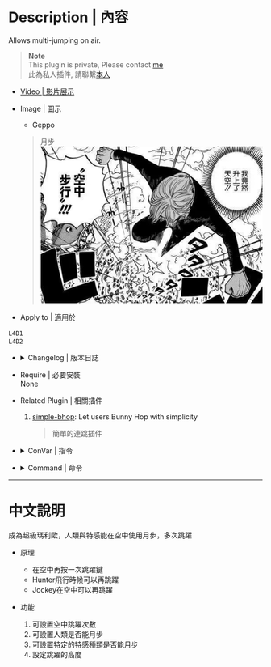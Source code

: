 # Description | 內容
Allows multi-jumping on air.

> __Note__ <br/>
This plugin is private, Please contact [me](https://github.com/fbef0102/Game-Private_Plugin#私人插件列表-private-plugins-list)<br/>
此為私人插件, 請聯繫[本人](https://github.com/fbef0102/Game-Private_Plugin#私人插件列表-private-plugins-list)

* [Video | 影片展示](https://youtu.be/KymZ6Q7EYOk)

* Image | 圖示
	* Geppo 
	> 月步
	<br/>![l4d_rejump_1](image/l4d_rejump_1.jpg)

* Apply to | 適用於
```
L4D1
L4D2
```

* <details><summary>Changelog | 版本日誌</summary>

	```php
	//paegus @ 2009 - 2021
	//Harry @ 2022
	```
	* v1.2
		* Remake code
		* More Cvars

	* v1.0.1
		* [By paegus](https://forums.alliedmods.net/showthread.php?p=895212)
</details>

* Require | 必要安裝
<br/>None

* Related Plugin | 相關插件
	1. [simple-bhop](https://github.com/fbef0102/Game-Private_Plugin/tree/main/simple-bhop): Let users Bunny Hop with simplicity 
		> 簡單的連跳插件

* <details><summary>ConVar | 指令</summary>

	* cfg/sourcemod/l4d_rejump.cfg
	```php
	// Players with these flags have access to use double jump. (Empty = Everyone, -1: Nobody)
	l4d_rejump_access_flag "z"

	// The amount of vertical boost to apply to double jumps.
	l4d_rejump_boost "250.0"

	// 0=Plugin off, 1=Plugin on.
	l4d_rejump_enabled "1"

	// (L4D2) Which zombie class can also use double jump, 0=None, 1=Smoker, =Boomer, 4=Hunter, 8=Spitter, 16=Jockey, 32=Charger, 64=Tank. Add numbers together. (127=All)
	l4d_rejump_infected_class "127"

	// (L4D1) Which zombie class can also use double jumpy, 0=None, 1=Smoker, 2=Boomer, 4=Hunter, 8=Tank. Add numbers together. (15=All)
	l4d_rejump_infected_class "15"

	// The maximum number of re-jumps allowed while already jumping.
	l4d_rejump_max "2"

	// If 1, survivor can also use double jump.
	l4d_rejump_survivor_enable "1"
	```
</details>

* <details><summary>Command | 命令</summary>
	None
</details>

- - - -
# 中文說明
成為超級瑪利歐，人類與特感能在空中使用月步，多次跳躍

* 原理
	* 在空中再按一次跳躍鍵
	* Hunter飛行時候可以再跳躍
	* Jockey在空中可以再跳躍

* 功能
	1. 可設置空中跳躍次數
	2. 可設置人類是否能月步
	3. 可設置特定的特感種類是否能月步
	4. 設定跳躍的高度
